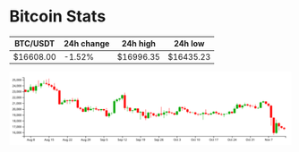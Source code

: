 # Bitcoin Stats

BTC/USDT|24h change|24h high|24h low|
|---|---|---|---|
|$16608.00|-1.52%|$16996.35|$16435.23|

<img src="./chart.svg">

